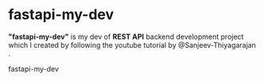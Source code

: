 # fastapi-my-dev
**"fastapi-my-dev"** is my dev of  **REST API** backend development project which I created by following the youtube tutorial by @Sanjeev-Thiyagarajan . 

fastapi-my-dev
